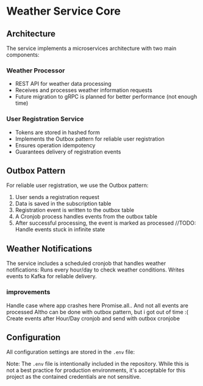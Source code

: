 # Weather Service Core

## Architecture

The service implements a microservices architecture with two main components:

### Weather Processor
- REST API for weather data processing
- Receives and processes weather information requests
- Future migration to gRPC is planned for better performance (not enough time)

### User Registration Service
- Tokens are stored in hashed form
- Implements the Outbox pattern for reliable user registration
- Ensures operation idempotency
- Guarantees delivery of registration events

## Outbox Pattern

For reliable user registration, we use the Outbox pattern:

1. User sends a registration request
2. Data is saved in the subscription table
3. Registration event is written to the outbox table
4. A Cronjob process handles events from the outbox table
5. After successful processing, the event is marked as processed
//TODO: Handle events stuck in infinite state

## Weather Notifications

The service includes a scheduled cronjob that handles weather notifications:
Runs every hour/day to check weather conditions.
Writes events to Kafka for reliable delivery.
### improvements
Handle case where app crashes here Promise.all.. And not all events are processed
Altho can be done with outbox pattern, but i got out of time :(
Create events after Hour/Day cronjob and send with outbox cronjobe 



## Configuration

All configuration settings are stored in the `.env` file:

Note: The `.env` file is intentionally included in the repository. While this is not a best practice for production environments, it's acceptable for this project as the contained credentials are not sensitive.
